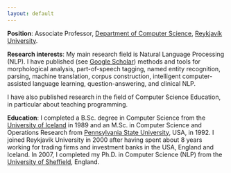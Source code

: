 ```yaml
---
layout: default
---
```


<b>Position</b>: Associate Professor, <a href="http://en.ru.is/CS/" target="_blank">Department of Computer Science</a>, <a href="http://en.ru.is/" target="_blank">Reykjavík University</a>.
<p>
<b>Research interests</b>: My main research field is Natural Language Processing (NLP). I have published (see <a href="https://scholar.google.is/citations?user=QwLbmpUAAAAJ&hl=en" target="_blank">Google Scholar</a>) methods and tools for morphological
analysis, part-of-speech tagging, named entity recognition, parsing, machine translation, corpus construction,
intelligent computer-assisted language learning, question-answering, and clinical NLP.
<p>
I have also published research in the field of Computer Science Education, in particular about teaching programming.
<p>

<b>Education</b>: I completed a B.Sc. degree in Computer Science from the <a href="http://www.english.hi.is/" target="_blank">University of Iceland</a> in 1989 and an M.Sc. in Computer Science and Operations Research from <a href="http://www.psu.edu/" target="_blank">Pennsylvania State University</a>, USA, in 1992.
I joined Reykjavik University in 2000 after having spent about 8 years working for trading firms and investment banks in the USA, England and Iceland.
In 2007, I completed my Ph.D. in Computer Science (NLP) from the <a href="http://nlp.shef.ac.uk/" target="_blank">University of Sheffield</a>, England.
